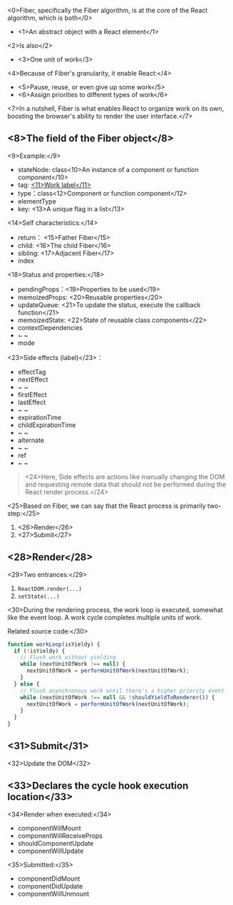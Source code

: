 <0>Fiber, specifically the Fiber algorithm, is at the core of the React algorithm, which is both</0>
* <1>An abstract object with a React element</1>   

<2>Is also</2>

* <3>One unit of work</3>   

<4>Because of Fiber's granularity, it enable React:</4>
* <5>Pause, reuse, or even give up some work</5>
* <6>Assign priorities to different types of work</6>

<7>In a nutshell, Fiber is what enables React to organize work on its own, boosting the browser's ability to render the user interface.</7>


## <8>The field of the Fiber object</8>
<9>Example:</9>
* stateNode: class<10>An instance of a component or function component</10>
* tag: [<11>Work label</11>](https://github.com/facebook/react/blob/master/packages/shared/ReactWorkTags.js)
* type：class<12>Component or function component</12>
* elementType
* key: <13>A unique flag in a list</13>


<14>Self characteristics:</14>
* return： <15>Father Fiber</15>
* child: <16>The child Fiber</16>
* sibling: <17>Adjacent Fiber</17>
* index


<18>Status and properties:</18>
* pendingProps：<19>Properties to be used</19> 
* memoizedProps: <20>Reusable properties</20>
* updateQueue: <21>To update the status, execute the callback function</21>
* memoizedState: <22>State of reusable class components</22>
* contextDependencies
* ~ ~
* mode

<23>Side effects (label)</23>：
* effectTag
* nextEffect
* ~ ~
* firstEffect
* lastEffect
* ~ ~
* expirationTime
* childExpirationTime
* ~ ~
* alternate
* ~ ~
* ref
* ~ ~

> <24>Here, Side effects are actions like manually changing the DOM and requesting remote data that should not be performed during the React render process.</24>



<25>Based on Fiber, we can say that the React process is primarily two-step:</25>
1. <26>Render</26>
2. <27>Submit</27>

## <28>Render</28>
<29>Two entrances:</29>
1. `ReactDOM.render(...)`
2. `setState(...)`

<30>During the rendering process, the work loop is executed, somewhat like the event loop. A work cycle completes multiple units of work.

Related source code:</30>
```js
function workLoop(isYieldy) {
  if (!isYieldy) {
    // Flush work without yielding
    while (nextUnitOfWork !== null) {
      nextUnitOfWork = performUnitOfWork(nextUnitOfWork);
    }
  } else {
    // Flush asynchronous work until there's a higher priority event
    while (nextUnitOfWork !== null && !shouldYieldToRenderer()) {
      nextUnitOfWork = performUnitOfWork(nextUnitOfWork);
    }
  }
}
```

## <31>Submit</31>
<32>Update the DOM</32>



## <33>Declares the cycle hook execution location</33>
<34>Render when executed:</34>
* componentWillMount
* componentWillReceiveProps
* shouldComponentUpdate
* componentWillUpdate

<35>Submitted:</35>
* componentDidMount
* componentDidUpdate
* componentWillUnmount